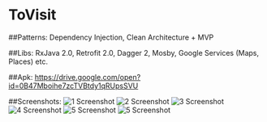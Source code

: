 # ToVisit

##Patterns:
Dependency Injection, Clean Architecture + MVP

##Libs:
RxJava 2.0, Retrofit 2.0, Dagger 2, Mosby, Google Services (Maps, Places) etc.

##Apk:
https://drive.google.com/open?id=0B47Mboihe7zcTVBtdy1qRUpsSVU

##Screenshots: 
![1 Screenshot](https://pp.vk.me/c637128/v637128222/e791/PBCw7q3dO6I.jpg)
![2 Screenshot](https://pp.vk.me/c637128/v637128222/e79b/Qa4HND1Gh4E.jpg)
![3 Screenshot](https://pp.vk.me/c637128/v637128222/e7a5/gWLB12MmhNI.jpg)
![4 Screenshot](https://pp.vk.me/c637128/v637128222/e7af/ANNydvHEEr0.jpg)
![5 Screenshot](https://pp.vk.me/c637128/v637128222/e7b9/RC831wQ8JgQ.jpg)
![5 Screenshot](https://pp.vk.me/c637128/v637128222/e7c3/AHbAGUZRJn4.jpg)
